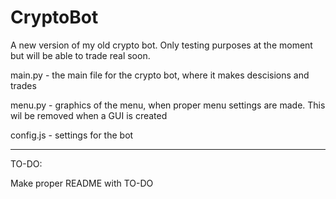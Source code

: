 # CryptoBot
A new version of my old crypto bot. Only testing purposes at the moment but will be able to trade real soon.

main.py - the main file for the crypto bot, where it makes descisions and trades

menu.py - graphics of the menu, when proper menu settings are made. This wil be removed when a GUI is created

config.js - settings for the bot

-----------------------------------------------
TO-DO:

Make proper README with TO-DO
